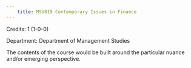 ```yaml
---
    title: MSV819 Contemporary Issues in Finance
---
```

Credits: 1 (1-0-0)

Department: Department of Management Studies

The contents of the course would be built around the particular nuance and/or emerging perspective.